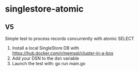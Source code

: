 # singlestore-atomic

## V5
Simple test to process records concurrently with atomic SELECT

1. Install a local SingleStore DB with https://hub.docker.com/r/memsql/cluster-in-a-box
2. Add your DSN to the dsn variable
3. Launch the test with: go run main.go



